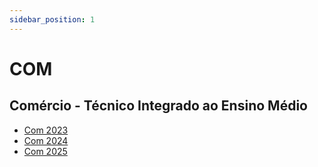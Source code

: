 ```yaml
---
sidebar_position: 1
---
```


# COM

## Comércio - Técnico Integrado ao Ensino Médio
- [Com 2023](turma/com2023)
- [Com 2024](turma/com2024)
- [Com 2025](turma/com2025)

